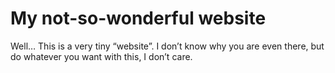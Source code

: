# My not-so-wonderful website
Well… This is a very tiny “website”. I don’t know why you are even there, but do whatever you want with this, I don’t care.
